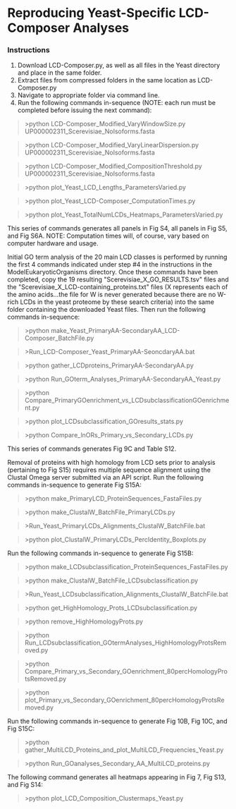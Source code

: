 # Reproducing Yeast-Specific LCD-Composer Analyses

### Instructions
1. Download LCD-Composer.py, as well as all files in the Yeast directory and place in the same folder.
2. Extract files from compressed folders in the same location as LCD-Composer.py
4. Navigate to appropriate folder via command line.
5. Run the following commands in-sequence (NOTE: each run must be completed before issuing the next command):

>\>python LCD-Composer_Modified_VaryWindowSize.py UP000002311_Scerevisiae_NoIsoforms.fasta

>\>python LCD-Composer_Modified_VaryLinearDispersion.py UP000002311_Scerevisiae_NoIsoforms.fasta

>\>python LCD-Composer_Modified_CompositionThreshold.py UP000002311_Scerevisiae_NoIsoforms.fasta

>\>python plot_Yeast_LCD_Lengths_ParametersVaried.py

>\>python plot_Yeast_LCD-Composer_ComputationTimes.py

>\>python plot_Yeast_TotalNumLCDs_Heatmaps_ParametersVaried.py

This series of commands generates all panels in Fig S4, all panels in Fig S5, and Fig S6A. NOTE: Computation times will, of course, vary based on computer hardware and usage.

Initial GO term analysis of the 20 main LCD classes is performed by running the first 4 commands indicated under step #4 in the instructions in the ModelEukaryoticOrganisms directory. Once these commands have been completed, copy the 19 resulting "Scerevisiae_X_GO_RESULTS.tsv" files and the "Scerevisiae_X_LCD-containing_proteins.txt" files (X represents each of the amino acids...the file for W is never generated because there are no W-rich LCDs in the yeast proteome by these search criteria) into the same folder containing the downloaded Yeast files. Then run the following commands in-sequence:

>\>python make_Yeast_PrimaryAA-SecondaryAA_LCD-Composer_BatchFile.py

>\>Run_LCD-Composer_Yeast_PrimaryAA-SeoncdaryAA.bat

>\>python gather_LCDproteins_PrimaryAA-SecondaryAA.py

>\>python Run_GOterm_Analyses_PrimaryAA-SecondaryAA_Yeast.py

>\>python Compare_PrimaryGOenrichment_vs_LCDsubclassificationGOenrichment.py

>\>python plot_LCDsubclassification_GOresults_stats.py

>\>python Compare_lnORs_Primary_vs_Secondary_LCDs.py

This series of commands generates Fig 9C and Table S12.

Removal of proteins with high homology from LCD sets prior to analysis (pertaining to Fig S15) requires multiple sequence alignment using the Clustal Omega server submitted via an API script. Run the following commands in-sequence to generate Fig S15A:

>\>python make_PrimaryLCD_ProteinSequences_FastaFiles.py

>\>python make_ClustalW_BatchFile_PrimaryLCDs.py

>\>Run_Yeast_PrimaryLCDs_Alignments_ClustalW_BatchFile.bat

>\>python plot_ClustalW_PrimaryLCDs_PercIdentity_Boxplots.py

Run the following commands in-sequence to generate Fig S15B:

>\>python make_LCDsubclassification_ProteinSequences_FastaFiles.py

>\>python make_ClustalW_BatchFile_LCDsubclassification.py

>\>Run_Yeast_LCDsubclassification_Alignments_ClustalW_BatchFile.bat

>\>python get_HighHomology_Prots_LCDsubclassification.py

>\>python remove_HighHomologyProts.py

>\>python Run_LCDsubclassification_GOtermAnalyses_HighHomologyProtsRemoved.py

>\>python Compare_Primary_vs_Secondary_GOenrichment_80percHomologyProtsRemoved.py

>\>python plot_Primary_vs_Secondary_GOenrichment_80percHomologyProtsRemoved.py

Run the following commands in-sequence to generate Fig 10B, Fig 10C, and Fig S15C:

>\>python gather_MultiLCD_Proteins_and_plot_MultiLCD_Frequencies_Yeast.py

>\>python Run_GOanalyses_Secondary_AA_MultiLCD_proteins.py



The following command generates all heatmaps appearing in Fig 7, Fig S13, and Fig S14:

>\>python plot_LCD_Composition_Clustermaps_Yeast.py

